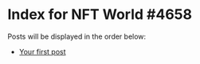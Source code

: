 # Index for NFT World #4658
Posts will be displayed in the order below:

- [Your first post](./001-first.md)

